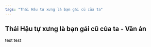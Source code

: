 ```yaml
---
tags: "Thái Hâu tư xưng là bạn gái cũ của ta"
---
```

## Thái Hậu tự xưng là bạn gái cũ của ta - Văn án

test test